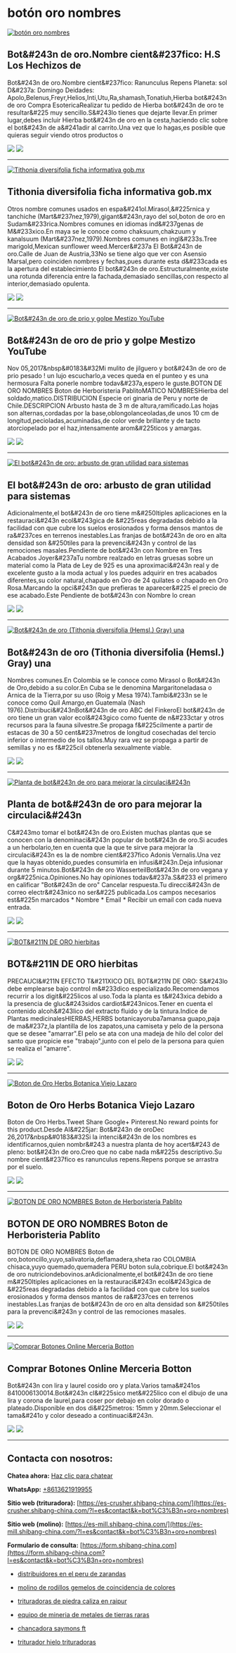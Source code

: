 # botón oro nombres

<a href="https://swt.shibang-china.com/?l=es&img&k=bot%C3%B3n+oro+nombres" target="_blank">![botón oro nombres](http://static.shibang-china.com/all-800x300/1017.jpg)</a>

## Bot&#243n de oro.Nombre cient&#237fico: H.S Los Hechizos de
Bot&#243n de oro.Nombre cient&#237fico: Ranunculus Repens Planeta: sol D&#237a: Domingo Deidades: Apolo,Belenus,Freyr,Helios,Inti,Utu,Ra,shamash,Tonatiuh,Hierba bot&#243n de oro Compra EsotericaRealizar tu pedido de Hierba bot&#243n de oro te resultar&#225 muy sencillo.S&#243lo tienes que dejarte llevar.En primer lugar,debes incluir Hierba bot&#243n de oro en la cesta,haciendo clic sobre el bot&#243n de a&#241adir al carrito.Una vez que lo hagas,es posible que quieras seguir viendo otros productos o


<a href="https://whatsapp.shibangsoft.com/WhatsApp.php" target="_blank" title="WhatsApp">![](http://static.shibang-china.com/icon/whatsapp.png)</a> <a href="https://swt.shibang-china.com/?l=es&icon&k=bot%C3%B3n+oro+nombres" target="_blank">![](http://static.shibang-china.com/icon/chat-es.png)</a>

---

<a href="https://swt.shibang-china.com/?l=es&img&k=bot%C3%B3n+oro+nombres" target="_blank">![Tithonia diversifolia ficha informativa gob.mx](http://static.shibang-china.com/all-800x300/333.jpg)</a>

## Tithonia diversifolia ficha informativa gob.mx
Otros nombre comunes usados en espa&#241ol.Mirasol,&#225rnica y tanchiche (Mart&#237nez,1979),gigant&#243n,rayo del sol,boton de oro en Sudam&#233rica.Nombres comunes en idiomas ind&#237genas de M&#233xico.En maya se le conoce como chaksuum,chakzuum y kanalsuum (Mart&#237nez,1979).Nombres comunes en ingl&#233s.Tree marigold,Mexican sunflower weed.Mercer&#237a El Bot&#243n de oro.Calle de Juan de Austria,33No se tiene algo que ver con Asensio Marsal,pero coinciden nombres y fechas,pues durante esta d&#233cada es la apertura del establecimiento El bot&#243n de oro.Estructuralmente,existe una rotunda diferencia entre la fachada,demasiado sencillas,con respecto al interior,demasiado opulenta.


<a href="https://whatsapp.shibangsoft.com/WhatsApp.php" target="_blank" title="WhatsApp">![](http://static.shibang-china.com/icon/whatsapp.png)</a> <a href="https://swt.shibang-china.com/?l=es&icon&k=bot%C3%B3n+oro+nombres" target="_blank">![](http://static.shibang-china.com/icon/chat-es.png)</a>

---

<a href="https://swt.shibang-china.com/?l=es&img&k=bot%C3%B3n+oro+nombres" target="_blank">![Bot&#243n de oro de prio y golpe Mestizo YouTube](http://static.shibang-china.com/all-800x300/284.jpg)</a>

## Bot&#243n de oro de prio y golpe Mestizo YouTube
Nov 05,2017&nbsp&#0183&#32Mi mulito de jilguero y bot&#243n de oro de prio pesado ! un lujo escucharlo,a veces queda en el punteo y es una hermosura Falta ponerle nombre todav&#237a,espero le guste.BOTON DE ORO NOMBRES Boton de Herboristeria PablitoMATICO NOMBRESHierba del soldado,matico.DISTRIBUCION Especie ori ginaria de Peru y norte de Chile.DESCRIPCION Arbusto hasta de 3 m de altura,ramificado.Las hojas son alternas,cordadas por la base,oblongolanceoladas,de unos 10 cm de longitud,pecioladas,acuminadas,de color verde brillante y de tacto atorciopelado por el haz,intensamente arom&#225ticos y amargas.


<a href="https://whatsapp.shibangsoft.com/WhatsApp.php" target="_blank" title="WhatsApp">![](http://static.shibang-china.com/icon/whatsapp.png)</a> <a href="https://swt.shibang-china.com/?l=es&icon&k=bot%C3%B3n+oro+nombres" target="_blank">![](http://static.shibang-china.com/icon/chat-es.png)</a>

---

<a href="https://swt.shibang-china.com/?l=es&img&k=bot%C3%B3n+oro+nombres" target="_blank">![El bot&#243n de oro: arbusto de gran utilidad para sistemas](http://static.shibang-china.com/all-800x300/921.jpg)</a>

## El bot&#243n de oro: arbusto de gran utilidad para sistemas
Adicionalmente,el bot&#243n de oro tiene m&#250ltiples aplicaciones en la restauraci&#243n ecol&#243gica de &#225reas degradadas debido a la facilidad con que cubre los suelos erosionados y forma densos mantos de ra&#237ces en terrenos inestables.Las franjas de bot&#243n de oro en alta densidad son &#250tiles para la prevenci&#243n y control de las remociones masales.Pendiente de bot&#243n con Nombre en Tres Acabados Joyer&#237aTu nombre realzado en letras gruesas sobre un material como la Plata de Ley de 925 es una aproximaci&#243n real y de excelente gusto a la moda actual y los puedes adquirir en tres acabados diferentes,su color natural,chapado en Oro de 24 quilates o chapado en Oro Rosa.Marcando la opci&#243n que prefieras te aparecer&#225 el precio de ese acabado.Este Pendiente de bot&#243n con Nombre lo crean


<a href="https://whatsapp.shibangsoft.com/WhatsApp.php" target="_blank" title="WhatsApp">![](http://static.shibang-china.com/icon/whatsapp.png)</a> <a href="https://swt.shibang-china.com/?l=es&icon&k=bot%C3%B3n+oro+nombres" target="_blank">![](http://static.shibang-china.com/icon/chat-es.png)</a>

---

<a href="https://swt.shibang-china.com/?l=es&img&k=bot%C3%B3n+oro+nombres" target="_blank">![Bot&#243n de oro (Tithonia diversifolia (Hemsl.) Gray) una](http://static.shibang-china.com/all-800x300/972.jpg)</a>

## Bot&#243n de oro (Tithonia diversifolia (Hemsl.) Gray) una
Nombres comunes.En Colombia se le conoce como Mirasol o Bot&#243n de Oro,debido a su color.En Cuba se le denomina Margaritoneladasa o Arnica de la Tierra,por su uso (Roig y Mesa 1974).Tambi&#233n se le conoce como Quil Amargo,en Guatemala (Nash 1976).Distribuci&#243nBot&#243n de oro ABC del FinkeroEl bot&#243n de oro tiene un gran valor ecol&#243gico como fuente de n&#233ctar y otros recursos para la fauna silvestre.Se propaga f&#225cilmente a partir de estacas de 30 a 50 cent&#237metros de longitud cosechadas del tercio inferior o intermedio de los tallos.Muy rara vez se propaga a partir de semillas y no es f&#225cil obtenerla sexualmente viable.


<a href="https://whatsapp.shibangsoft.com/WhatsApp.php" target="_blank" title="WhatsApp">![](http://static.shibang-china.com/icon/whatsapp.png)</a> <a href="https://swt.shibang-china.com/?l=es&icon&k=bot%C3%B3n+oro+nombres" target="_blank">![](http://static.shibang-china.com/icon/chat-es.png)</a>

---

<a href="https://swt.shibang-china.com/?l=es&img&k=bot%C3%B3n+oro+nombres" target="_blank">![Planta de bot&#243n de oro para mejorar la circulaci&#243n](http://static.shibang-china.com/all-800x300/397.jpg)</a>

## Planta de bot&#243n de oro para mejorar la circulaci&#243n
C&#243mo tomar el bot&#243n de oro.Existen muchas plantas que se conocen con la denominaci&#243n popular de bot&#243n de oro.Si acudes a un herbolario,ten en cuenta que la que te sirve para mejorar la circulaci&#243n es la de nombre cient&#237fico Adonis Vernalis.Una vez que la hayas obtenido,puedes consumirla en infusi&#243n.Deja infusionar durante 5 minutos.Bot&#243n de oro WasserteilBot&#243n de oro vegana y org&#225nica.Opiniones.No hay opiniones todav&#237a.S&#233 el primero en calificar "Bot&#243n de oro" Cancelar respuesta.Tu direcci&#243n de correo electr&#243nico no ser&#225 publicada.Los campos necesarios est&#225n marcados * Nombre * Email * Recibir un email con cada nueva entrada.


<a href="https://whatsapp.shibangsoft.com/WhatsApp.php" target="_blank" title="WhatsApp">![](http://static.shibang-china.com/icon/whatsapp.png)</a> <a href="https://swt.shibang-china.com/?l=es&icon&k=bot%C3%B3n+oro+nombres" target="_blank">![](http://static.shibang-china.com/icon/chat-es.png)</a>

---

<a href="https://swt.shibang-china.com/?l=es&img&k=bot%C3%B3n+oro+nombres" target="_blank">![BOT&#211N DE ORO hierbitas](http://static.shibang-china.com/all-800x300/532.jpg)</a>

## BOT&#211N DE ORO hierbitas
PRECAUCI&#211N EFECTO T&#211XICO DEL BOT&#211N DE ORO: S&#243lo debe emplearse bajo control m&#233dico especializado.Recomendamos recurrir a los digit&#225licos al uso.Toda la planta es t&#243xica debido a la presencia de gluc&#243sidos cardiot&#243nicos.Tener en cuenta el contenido alcoh&#243lico del extracto fluido y de la tintura.Indice de Plantas medicinalesHIERBAS,HERBS botanicayoruba7amansa guapo,paja de ma&#237z,la plantilla de los zapatos,una camiseta y pelo de la persona que se desee "amarrar".El pelo se ata con una madeja de hilo del color del santo que propicie ese "trabajo",junto con el pelo de la persona para quien se realiza el "amarre".


<a href="https://whatsapp.shibangsoft.com/WhatsApp.php" target="_blank" title="WhatsApp">![](http://static.shibang-china.com/icon/whatsapp.png)</a> <a href="https://swt.shibang-china.com/?l=es&icon&k=bot%C3%B3n+oro+nombres" target="_blank">![](http://static.shibang-china.com/icon/chat-es.png)</a>

---

<a href="https://swt.shibang-china.com/?l=es&img&k=bot%C3%B3n+oro+nombres" target="_blank">![Boton de Oro Herbs Botanica Viejo Lazaro](http://static.shibang-china.com/all-800x300/533.jpg)</a>

## Boton de Oro Herbs Botanica Viejo Lazaro
Boton de Oro Herbs.Tweet Share Google+ Pinterest.No reward points for this product.Desde Al&#225jar: Bot&#243n de oroDec 26,2017&nbsp&#0183&#32Si la intenci&#243n de los nombres es identificarnos,quien nombr&#243 a nuestra planta de hoy acert&#243 de pleno: bot&#243n de oro.Creo que no cabe nada m&#225s descriptivo.Su nombre cient&#237fico es ranunculus repens.Repens porque se arrastra por el suelo.


<a href="https://whatsapp.shibangsoft.com/WhatsApp.php" target="_blank" title="WhatsApp">![](http://static.shibang-china.com/icon/whatsapp.png)</a> <a href="https://swt.shibang-china.com/?l=es&icon&k=bot%C3%B3n+oro+nombres" target="_blank">![](http://static.shibang-china.com/icon/chat-es.png)</a>

---

<a href="https://swt.shibang-china.com/?l=es&img&k=bot%C3%B3n+oro+nombres" target="_blank">![BOTON DE ORO NOMBRES Boton de Herboristeria Pablito](http://static.shibang-china.com/all-800x300/708.jpg)</a>

## BOTON DE ORO NOMBRES Boton de Herboristeria Pablito
BOTON DE ORO NOMBRES Boton de oro,botoncillo,yuyo,salivatoria,deflamadera,sheta rao COLOMBIA chisaca,yuyo quemado,quemadera PERU boton sula,cobrique.El bot&#243n de oro nutriciondebovinos.arAdicionalmente,el bot&#243n de oro tiene m&#250ltiples aplicaciones en la restauraci&#243n ecol&#243gica de &#225reas degradadas debido a la facilidad con que cubre los suelos erosionados y forma densos mantos de ra&#237ces en terrenos inestables.Las franjas de bot&#243n de oro en alta densidad son &#250tiles para la prevenci&#243n y control de las remociones masales.


<a href="https://whatsapp.shibangsoft.com/WhatsApp.php" target="_blank" title="WhatsApp">![](http://static.shibang-china.com/icon/whatsapp.png)</a> <a href="https://swt.shibang-china.com/?l=es&icon&k=bot%C3%B3n+oro+nombres" target="_blank">![](http://static.shibang-china.com/icon/chat-es.png)</a>

---

<a href="https://swt.shibang-china.com/?l=es&img&k=bot%C3%B3n+oro+nombres" target="_blank">![Comprar Botones Online Merceria Botton](http://static.shibang-china.com/all-800x300/679.jpg)</a>

## Comprar Botones Online Merceria Botton
Bot&#243n con lira y laurel cosido oro y plata.Varios tama&#241os 8410006130014.Bot&#243n cl&#225sico met&#225lico con el dibujo de una lira y corona de laurel,para coser por debajo en color dorado o plateado.Disponible en dos di&#225metros: 15mm y 20mm.Seleccionar el tama&#241o y color deseado a continuaci&#243n.

<a href="https://whatsapp.shibangsoft.com/WhatsApp.php" target="_blank" title="WhatsApp">![](http://static.shibang-china.com/icon/whatsapp.png)</a> <a href="https://swt.shibang-china.com/?l=es&icon&k=bot%C3%B3n+oro+nombres" target="_blank">![](http://static.shibang-china.com/icon/chat-es.png)</a>

---
## Contacta con nosotros:

**Chatea ahora:** [Haz clic para chatear](https://swt.shibang-china.com?l=es&contact&k=bot%C3%B3n+oro+nombres)

**WhatsApp:**  [+8613621919955](https://whatsapp.shibangsoft.com/WhatsApp.php)

**Sitio web (trituradora):** [https://es-crusher.shibang-china.com/](https://es-crusher.shibang-china.com/?l=es&contact&k=bot%C3%B3n+oro+nombres)

**Sitio web (molino):** [https://es-mill.shibang-china.com/](https://es-mill.shibang-china.com/?l=es&contact&k=bot%C3%B3n+oro+nombres)

**Formulario de consulta:** [https://form.shibang-china.com](https://form.shibang-china.com?l=es&contact&k=bot%C3%B3n+oro+nombres)

* [distribuidores en el peru de zarandas](../79/distribuidores%20en%20el%20peru%20de%20zarandas.md)

* [molino de rodillos gemelos de coincidencia de colores](../70/molino%20de%20rodillos%20gemelos%20de%20coincidencia%20de%20colores.md)

* [trituradoras de piedra caliza en raipur](../78/trituradoras%20de%20piedra%20caliza%20en%20raipur.md)

* [equipo de mineria de metales de tierras raras](../79/equipo%20de%20mineria%20de%20metales%20de%20tierras%20raras.md)

* [chancadora saymons ft](../79/chancadora%20saymons%20ft.md)

* [triturador hielo trituradoras](../80/triturador%20hielo%20trituradoras.md)